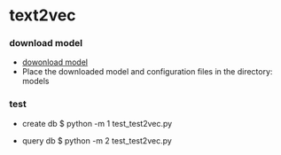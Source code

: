 # text2vec

### download model
* [dowonload model](https://huggingface.co/GanymedeNil/text2vec-large-chinese)
*  Place the downloaded model and configuration files in the directory: models
### test
* create db
$ python -m 1 test_test2vec.py

* query db
$ python -m 2 test_test2vec.py   
 
